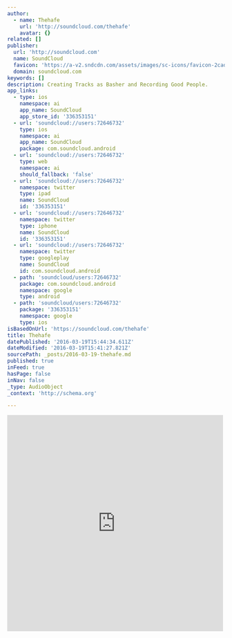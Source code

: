 ```yaml
---
author:
  - name: Thehafe
    url: 'http://soundcloud.com/thehafe'
    avatar: {}
related: []
publisher:
  url: 'http://soundcloud.com'
  name: SoundCloud
  favicon: 'https://a-v2.sndcdn.com/assets/images/sc-icons/favicon-2cadd14b.ico'
  domain: soundcloud.com
keywords: []
description: Creating Tracks as Basher and Recording Good People.
app_links:
  - type: ios
    namespace: ai
    app_name: SoundCloud
    app_store_id: '336353151'
  - url: 'soundcloud://users:72646732'
    type: ios
    namespace: ai
    app_name: SoundCloud
    package: com.soundcloud.android
  - url: 'soundcloud://users:72646732'
    type: web
    namespace: ai
    should_fallback: 'false'
  - url: 'soundcloud://users:72646732'
    namespace: twitter
    type: ipad
    name: SoundCloud
    id: '336353151'
  - url: 'soundcloud://users:72646732'
    namespace: twitter
    type: iphone
    name: SoundCloud
    id: '336353151'
  - url: 'soundcloud://users:72646732'
    namespace: twitter
    type: googleplay
    name: SoundCloud
    id: com.soundcloud.android
  - path: 'soundcloud/users:72646732'
    package: com.soundcloud.android
    namespace: google
    type: android
  - path: 'soundcloud/users:72646732'
    package: '336353151'
    namespace: google
    type: ios
isBasedOnUrl: 'https://soundcloud.com/thehafe'
title: Thehafe
datePublished: '2016-03-19T15:44:34.611Z'
dateModified: '2016-03-19T15:41:27.821Z'
sourcePath: _posts/2016-03-19-thehafe.md
published: true
inFeed: true
hasPage: false
inNav: false
_type: AudioObject
_context: 'http://schema.org'

---
```

<iframe src="https://cdn.embedly.com/widgets/media.html?src=https%3A%2F%2Fw.soundcloud.com%2Fplayer%2F%3Fvisual%3Dtrue%26url%3Dhttp%253A%252F%252Fapi.soundcloud.com%252Fusers%252F72646732%26show_artwork%3Dtrue&amp;url=https%3A%2F%2Fsoundcloud.com%2Fthehafe&amp;image=http%3A%2F%2Fi1.sndcdn.com%2Favatars-000198678198-b9awd4-t500x500.jpg&amp;key=b7d04c9b404c499eba89ee7072e1c4f7&amp;type=text%2Fhtml&amp;schema=soundcloud" width="500" height="500" scrolling="no" frameborder="0" allowfullscreen="allowfullscreen" style=""></iframe>